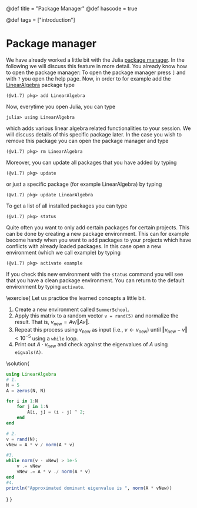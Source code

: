 @def title = "Package Manager"
@def hascode = true

@def tags = ["introduction"]

# Package manager

We have already worked a little bit with the Julia [package manager](https://docs.julialang.org/en/v1/stdlib/Pkg/). In the following we will discuss this feature in more detail. You already know how to open the package manager: To open the package manager press `]` and with `?` you open the help page. Now, in order to for example add the [LinearAlgebra](https://docs.julialang.org/en/v1/stdlib/LinearAlgebra/) package type 
```julia-repl
(@v1.7) pkg> add LinearAlgebra
```
Now, everytime you open Julia, you can type
```julia-repl
julia> using LinearAlgebra
```
which adds various linear algebra related functionalities to your session. We will discuss details of this specific package later. In the case you wish to remove this package you can open the package manager and type
```julia-repl
(@v1.7) pkg> rm LinearAlgebra
```
Moreover, you can update all packages that you have added by typing
```julia-repl
(@v1.7) pkg> update
```
or just a specific package (for example LinearAlgebra) by typing
```julia-repl
(@v1.7) pkg> update LinearAlgebra
```
To get a list of all installed packages you can type
```julia-repl
(@v1.7) pkg> status
```
Quite often you want to only add certain packages for certain projects. This can be done by creating a new package environment. This can for example become handy when you want to add packages to your projects which have conflicts with already loaded packages. In this case open a new environment (which we call example) by typing
```julia-repl
(@v1.7) pkg> activate example
```
If you check this new environment with the `status` command you will see that you have a clean package environment. You can return to the default environment by typing `activate`.

\exercise{
    Let us practice the learned concepts a little bit.
1. Create a new environment called `SummerSchool`.
2. Apply this matrix to a random vector `v = rand(5)` and normalize the result. That is, $v_{\mathrm{new}} = Av/\Vert Av\Vert$.
3. Repeat this process using $v_{\mathrm{new}}$ as input (i.e., $v\leftarrow v_{\mathrm{new}}$) until $\Vert v_{\mathrm{new}}- v \Vert < 10^{-5}$ using a `while` loop.
4. Print out $A\cdot v_{\mathrm{new}}$ and check against the eigenvalues of $A$ using `eigvals(A)`.

\solution{
```julia
using LinearAlgebra
# 1.
N = 5
A = zeros(N, N)

for i in 1:N
    for j in 1:N
        A[i, j] = (i - j) ^ 2;
    end
end

# 2.
v = rand(N);
vNew = A * v / norm(A * v)

#3.
while norm(v - vNew) > 1e-5
    v .= vNew
    vNew .= A * v ./ norm(A * v)
end
#4.
println("Approximated dominant eigenvalue is ", norm(A * vNew))
```
}
}